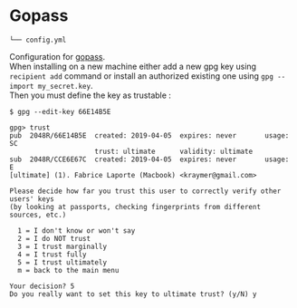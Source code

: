 # Gopass
              
    └── config.yml 
    
Configuration for [gopass](https://github.com/gopasspw/gopass).  
When installing on a new machine either add a new gpg key using `recipient add` command or install an authorized existing one using `gpg --import my_secret.key`.  
Then you must define the key as trustable :

~~~
$ gpg --edit-key 66E14B5E

gpg> trust
pub  2048R/66E14B5E  created: 2019-04-05  expires: never       usage: SC  
                     trust: ultimate      validity: ultimate
sub  2048R/CCE6E67C  created: 2019-04-05  expires: never       usage: E   
[ultimate] (1). Fabrice Laporte (Macbook) <kraymer@gmail.com>

Please decide how far you trust this user to correctly verify other users' keys
(by looking at passports, checking fingerprints from different sources, etc.)

  1 = I don't know or won't say
  2 = I do NOT trust
  3 = I trust marginally
  4 = I trust fully
  5 = I trust ultimately
  m = back to the main menu

Your decision? 5
Do you really want to set this key to ultimate trust? (y/N) y
~~~

